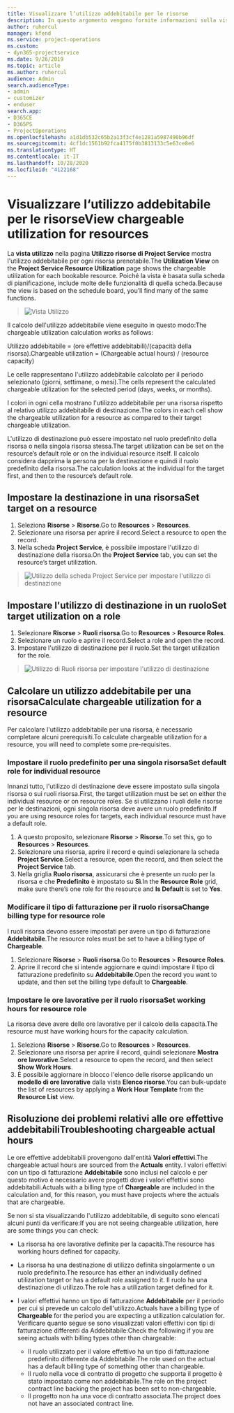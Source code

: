 ```yaml
---
title: Visualizzare l‘utilizzo addebitabile per le risorse
description: In questo argomento vengono fornite informazioni sulla vista utilizzo risorse.
author: ruhercul
manager: kfend
ms.service: project-operations
ms.custom:
- dyn365-projectservice
ms.date: 9/26/2019
ms.topic: article
ms.author: ruhercul
audience: Admin
search.audienceType:
- admin
- customizer
- enduser
search.app:
- D365CE
- D365PS
- ProjectOperations
ms.openlocfilehash: a1d1db532c65b2a13f3cf4e1281a5987490b96df
ms.sourcegitcommit: 4cf1dc1561b92fca4175f0b3813133c5e63ce8e6
ms.translationtype: HT
ms.contentlocale: it-IT
ms.lasthandoff: 10/28/2020
ms.locfileid: "4122168"
---
```

# <a name="view-chargeable-utilization-for-resources"></a><span data-ttu-id="be8e0-103">Visualizzare l‘utilizzo addebitabile per le risorse</span><span class="sxs-lookup"><span data-stu-id="be8e0-103">View chargeable utilization for resources</span></span>
 
<span data-ttu-id="be8e0-104">La **vista utilizzo** nella pagina **Utilizzo risorse di Project Service** mostra l'utilizzo addebitabile per ogni risorsa prenotabile.</span><span class="sxs-lookup"><span data-stu-id="be8e0-104">The **Utilization View** on the **Project Service Resource Utilization** page shows the chargeable utilization for each bookable resource.</span></span> <span data-ttu-id="be8e0-105">Poiché la vista è basata sulla scheda di pianificazione, include molte delle funzionalità di quella scheda.</span><span class="sxs-lookup"><span data-stu-id="be8e0-105">Because the view is based on the schedule board, you’ll find many of the same functions.</span></span>

> ![Vista Utilizzo](media/FAQ-utilization-1.png)
 

<span data-ttu-id="be8e0-107">Il calcolo dell'utilizzo addebitabile viene eseguito in questo modo:</span><span class="sxs-lookup"><span data-stu-id="be8e0-107">The chargeable utilization calculation works as follows:</span></span>

   <span data-ttu-id="be8e0-108">Utilizzo addebitabile = (ore effettive addebitabili)/(capacità della risorsa).</span><span class="sxs-lookup"><span data-stu-id="be8e0-108">Chargeable utilization = (Chargeable actual hours) / (resource capacity)</span></span>

<span data-ttu-id="be8e0-109">Le celle rappresentano l'utilizzo addebitabile calcolato per il periodo selezionato (giorni, settimane, o mesi).</span><span class="sxs-lookup"><span data-stu-id="be8e0-109">The cells represent the calculated chargeable utilization for the selected period (days, weeks, or months).</span></span>

<span data-ttu-id="be8e0-110">I colori in ogni cella mostrano l'utilizzo addebitabile per una risorsa rispetto al relativo utilizzo addebitabile di destinazione.</span><span class="sxs-lookup"><span data-stu-id="be8e0-110">The colors in each cell show the chargeable utilization for a resource as compared to their target chargeable utilization.</span></span> 

<span data-ttu-id="be8e0-111">L'utilizzo di destinazione può essere impostato nel ruolo predefinito della risorsa o nella singola risorsa stessa.</span><span class="sxs-lookup"><span data-stu-id="be8e0-111">The target utilization can be set on the resource’s default role or on the individual resource itself.</span></span> <span data-ttu-id="be8e0-112">Il calcolo considera dapprima la persona per la destinazione e quindi il ruolo predefinito della risorsa.</span><span class="sxs-lookup"><span data-stu-id="be8e0-112">The calculation looks at the individual for the target first, and then to the resource’s default role.</span></span>

## <a name="set-target-on-a-resource"></a><span data-ttu-id="be8e0-113">Impostare la destinazione in una risorsa</span><span class="sxs-lookup"><span data-stu-id="be8e0-113">Set target on a resource</span></span>

1. <span data-ttu-id="be8e0-114">Seleziona **Risorse** \> **Risorse**.</span><span class="sxs-lookup"><span data-stu-id="be8e0-114">Go to **Resources** \> **Resources**.</span></span> 
2. <span data-ttu-id="be8e0-115">Selezionare una risorsa per aprire il record.</span><span class="sxs-lookup"><span data-stu-id="be8e0-115">Select a resource to open the record.</span></span> 
3. <span data-ttu-id="be8e0-116">Nella scheda **Project Service**, è possibile impostare l'utilizzo di destinazione della risorsa.</span><span class="sxs-lookup"><span data-stu-id="be8e0-116">On the **Project Service** tab, you can set the resource’s target utilization.</span></span>

> ![Utilizzo della scheda Project Service per impostare l'utilizzo di destinazione](media/FAQ-utilization-2.png)
 
## <a name="set-target-utilization-on-a-role"></a><span data-ttu-id="be8e0-118">Impostare l'utilizzo di destinazione in un ruolo</span><span class="sxs-lookup"><span data-stu-id="be8e0-118">Set target utilization on a role</span></span>

1. <span data-ttu-id="be8e0-119">Selezionare **Risorse** \> **Ruoli risorsa**.</span><span class="sxs-lookup"><span data-stu-id="be8e0-119">Go to **Resources** \> **Resource Roles**.</span></span> 
2. <span data-ttu-id="be8e0-120">Selezionare un ruolo e aprire il record.</span><span class="sxs-lookup"><span data-stu-id="be8e0-120">Select a role and open the record.</span></span> 
3. <span data-ttu-id="be8e0-121">Impostare l'utilizzo di destinazione per il ruolo.</span><span class="sxs-lookup"><span data-stu-id="be8e0-121">Set the target utilization for the role.</span></span>

> ![Utilizzo di Ruoli risorsa per impostare l'utilizzo di destinazione](media/FAQ-utilization-3.png)
 
## <a name="calculate-chargeable-utilization-for-a-resource"></a><span data-ttu-id="be8e0-123">Calcolare un utilizzo addebitabile per una risorsa</span><span class="sxs-lookup"><span data-stu-id="be8e0-123">Calculate chargeable utilization for a resource</span></span>

<span data-ttu-id="be8e0-124">Per calcolare l'utilizzo addebitabile per una risorsa, è necessario completare alcuni prerequisiti.</span><span class="sxs-lookup"><span data-stu-id="be8e0-124">To calculate chargeable utilization for a resource, you will need to complete some pre-requisites.</span></span> 

### <a name="set-default-role-for-individual-resource"></a><span data-ttu-id="be8e0-125">Impostare il ruolo predefinito per una singola risorsa</span><span class="sxs-lookup"><span data-stu-id="be8e0-125">Set default role for individual resource</span></span>

<span data-ttu-id="be8e0-126">Innanzi tutto, l'utilizzo di destinazione deve essere impostato sulla singola risorsa o sui ruoli risorsa.</span><span class="sxs-lookup"><span data-stu-id="be8e0-126">First, the target utilization must be set on either the individual resource or on resource roles.</span></span> <span data-ttu-id="be8e0-127">Se si utilizzano i ruoli delle risorse per le destinazioni, ogni singola risorsa deve avere un ruolo predefinito.</span><span class="sxs-lookup"><span data-stu-id="be8e0-127">If you are using resource roles for targets, each individual resource must have a default role.</span></span> 

1. <span data-ttu-id="be8e0-128">A questo proposito, selezionare **Risorse** \> **Risorse**.</span><span class="sxs-lookup"><span data-stu-id="be8e0-128">To set this, go to **Resources** \> **Resources**.</span></span> 
2. <span data-ttu-id="be8e0-129">Selezionare una risorsa, aprire il record e quindi selezionare la scheda **Project Service**.</span><span class="sxs-lookup"><span data-stu-id="be8e0-129">Select a resource, open the record, and then select the **Project Service** tab.</span></span> 
3. <span data-ttu-id="be8e0-130">Nella griglia **Ruolo risorsa**, assicurarsi che è presente un ruolo per la risorsa e che **Predefinito** è impostato su **Sì**.</span><span class="sxs-lookup"><span data-stu-id="be8e0-130">In the **Resource Role** grid, make sure there’s one role for the resource and **Is Default** is set to **Yes**.</span></span>
 
### <a name="change-billing-type-for-resource-role"></a><span data-ttu-id="be8e0-131">Modificare il tipo di fatturazione per il ruolo risorsa</span><span class="sxs-lookup"><span data-stu-id="be8e0-131">Change billing type for resource role</span></span>

<span data-ttu-id="be8e0-132">I ruoli risorsa devono essere impostati per avere un tipo di fatturazione **Addebitabile**.</span><span class="sxs-lookup"><span data-stu-id="be8e0-132">The resource roles must be set to have a billing type of **Chargeable**.</span></span> 

1. <span data-ttu-id="be8e0-133">Selezionare **Risorse** \> **Ruoli risorsa**.</span><span class="sxs-lookup"><span data-stu-id="be8e0-133">Go to **Resources** \> **Resource Roles**.</span></span> 
2. <span data-ttu-id="be8e0-134">Aprire il record che si intende aggiornare e quindi impostare il tipo di fatturazione predefinito su **Addebitabile**.</span><span class="sxs-lookup"><span data-stu-id="be8e0-134">Open the record you want to update, and then set the billing type default to **Chargeable**.</span></span>

### <a name="set-working-hours-for-resource-role"></a><span data-ttu-id="be8e0-135">Impostare le ore lavorative per il ruolo risorsa</span><span class="sxs-lookup"><span data-stu-id="be8e0-135">Set working hours for resource role</span></span>
 
<span data-ttu-id="be8e0-136">La risorsa deve avere delle ore lavorative per il calcolo della capacità.</span><span class="sxs-lookup"><span data-stu-id="be8e0-136">The resource must have working hours for the capacity calculation.</span></span> 

1. <span data-ttu-id="be8e0-137">Seleziona **Risorse** \> **Risorse**.</span><span class="sxs-lookup"><span data-stu-id="be8e0-137">Go to **Resources** \> **Resources**.</span></span> 
2. <span data-ttu-id="be8e0-138">Selezionare una risorsa per aprire il record, quindi selezionare **Mostra ore lavorative**.</span><span class="sxs-lookup"><span data-stu-id="be8e0-138">Select a resource to open the record, and then select **Show Work Hours**.</span></span> 
3. <span data-ttu-id="be8e0-139">È possibile aggiornare in blocco l'elenco delle risorse applicando un **modello di ore lavorative** dalla vista **Elenco risorse**.</span><span class="sxs-lookup"><span data-stu-id="be8e0-139">You can bulk-update the list of resources by applying a **Work Hour Template** from the **Resource List** view.</span></span>

## <a name="troubleshooting-chargeable-actual-hours"></a><span data-ttu-id="be8e0-140">Risoluzione dei problemi relativi alle ore effettive addebitabili</span><span class="sxs-lookup"><span data-stu-id="be8e0-140">Troubleshooting chargeable actual hours</span></span>

<span data-ttu-id="be8e0-141">Le ore effettive addebitabili provengono dall'entità **Valori effettivi**.</span><span class="sxs-lookup"><span data-stu-id="be8e0-141">The chargeable actual hours are sourced from the **Actuals** entity.</span></span> <span data-ttu-id="be8e0-142">I valori effettivi con un tipo di fatturazione **Addebitabile** sono inclusi nel calcolo e per questo motivo è necessario avere progetti dove i valori effettivi sono addebitabili.</span><span class="sxs-lookup"><span data-stu-id="be8e0-142">Actuals with a billing type of **Chargeable** are included in the calculation and, for this reason, you must have projects where the actuals that are chargeable.</span></span>

<span data-ttu-id="be8e0-143">Se non si sta visualizzando l'utilizzo addebitabile, di seguito sono elencati alcuni punti da verificare:</span><span class="sxs-lookup"><span data-stu-id="be8e0-143">If you are not seeing chargeable utilization, here are some things you can check:</span></span>

- <span data-ttu-id="be8e0-144">La risorsa ha ore lavorative definite per la capacità.</span><span class="sxs-lookup"><span data-stu-id="be8e0-144">The resource has working hours defined for capacity.</span></span>
- <span data-ttu-id="be8e0-145">La risorsa ha una destinazione di utilizzo definita singolarmente o un ruolo predefinito.</span><span class="sxs-lookup"><span data-stu-id="be8e0-145">The resource has either an individually defined utilization target or has a default role assigned to it.</span></span> <span data-ttu-id="be8e0-146">Il ruolo ha una destinazione di utilizzo.</span><span class="sxs-lookup"><span data-stu-id="be8e0-146">The role has a utilization target defined for it.</span></span>
- <span data-ttu-id="be8e0-147">I valori effettivi hanno un tipo di fatturazione **Addebitabile** per il periodo per cui si prevede un calcolo dell'utilizzo.</span><span class="sxs-lookup"><span data-stu-id="be8e0-147">Actuals have a billing type of **Chargeable** for the period you are expecting a utilization calculation for.</span></span> <span data-ttu-id="be8e0-148">Verificare quanto segue se sono visualizzati valori effettivi con tipi di fatturazione differenti da Addebitabile:</span><span class="sxs-lookup"><span data-stu-id="be8e0-148">Check the following if you are seeing actuals with billing types other than chargeable:</span></span>

  - <span data-ttu-id="be8e0-149">Il ruolo utilizzato per il valore effettivo ha un tipo di fatturazione predefinito differente da Addebitabile.</span><span class="sxs-lookup"><span data-stu-id="be8e0-149">The role used on the actual has a default billing type of something other than chargeable.</span></span>
  - <span data-ttu-id="be8e0-150">Il ruolo nella voce di contratto di progetto che supporta il progetto è stato impostato come non addebitabile.</span><span class="sxs-lookup"><span data-stu-id="be8e0-150">The role on the project contract line backing the project has been set to non-chargeable.</span></span>
  - <span data-ttu-id="be8e0-151">Il progetto non ha una voce di contratto associata.</span><span class="sxs-lookup"><span data-stu-id="be8e0-151">The project does not have an associated contract line.</span></span>

